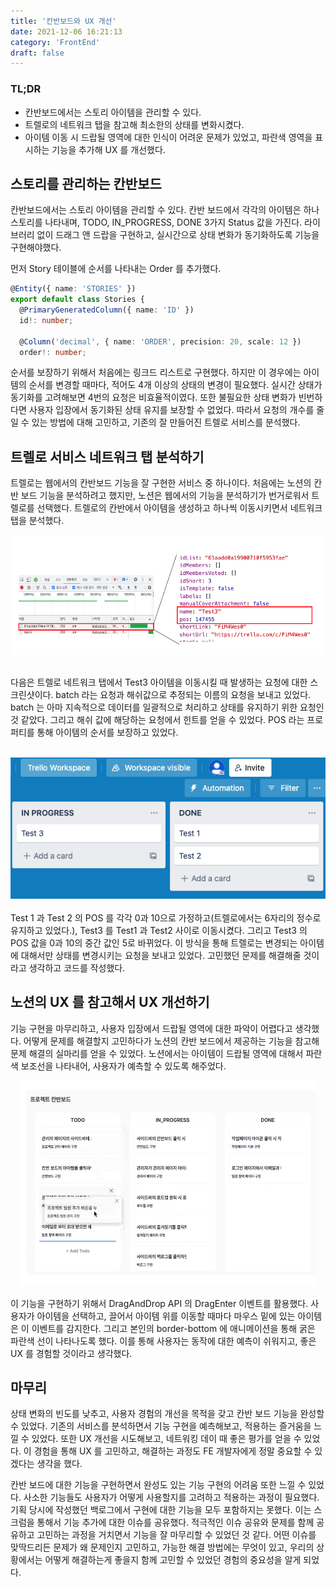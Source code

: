 ```yaml
---
title: '칸반보드와 UX 개선'
date: 2021-12-06 16:21:13
category: 'FrontEnd'
draft: false
---
```


### TL;DR

- 칸반보드에서는 스토리 아이템을 관리할 수 있다.
- 트렐로의 네트워크 탭을 참고해 최소한의 상태를 변화시켰다.
- 아이템 이동 시 드랍될 영역에 대한 인식이 어려운 문제가 있었고, 파란색 영역을 표시하는 기능을 추가해 UX 를 개선했다.

## 스토리를 관리하는 칸반보드

칸반보드에서는 스토리 아이템을 관리할 수 있다. 칸반 보드에서 각각의 아이템은 하나 스토리를 나타내며, TODO, IN_PROGRESS, DONE 3가지 Status 값을 가진다. 라이브러리 없이 드래그 앤 드랍을 구현하고, 실시간으로 상태 변화가 동기화하도록 기능을 구현해야했다.

먼저 Story 테이블에 순서를 나타내는 Order 를 추가했다.

```ts
@Entity({ name: 'STORIES' })
export default class Stories {
  @PrimaryGeneratedColumn({ name: 'ID' })
  id!: number;

  @Column('decimal', { name: 'ORDER', precision: 20, scale: 12 })
  order!: number;
```

순서를 보장하기 위해서 처음에는 링크드 리스트로 구현했다. 하지만 이 경우에는 아이템의 순서를 변경할 때마다, 적어도 4개 이상의 상태의 변경이 필요했다. 실시간 상태가 동기화를 고려해보면 4번의 요청은 비효율적이였다. 또한 불필요한 상태 변화가 빈번하다면 사용자 입장에서 동기화된 상태 유지를 보장할 수 없었다. 따라서 요청의 개수를 줄일 수 있는 방법에 대해 고민하고, 기존의 잘 만들어진 트렐로 서비스를 분석했다.

## 트렐로 서비스 네트워크 탭 분석하기

트렐로는 웹에서의 칸반보드 기능을 잘 구현한 서비스 중 하나이다.
처음에는 노션의 칸반 보드 기능을 분석하려고 했지만, 노션은 웹에서의 기능을 분석하기가 번거로워서 트렐로를 선택했다. 트렐로의 칸반에서 아이템을 생성하고 하나씩 이동시키면서 네트워크 탭을 분석했다.

<div align="center">
<img src="../../assets/TrelloScreenShot.png">
</div>

<br>

다음은 트렐로 네트워크 탭에서 Test3 아이템을 이동시킬 때 발생하는 요청에 대한 스크린샷이다. batch 라는 요청과 해쉬값으로 추정되는 이름의 요청을 보내고 있었다. batch 는 아마 지속적으로 데이터를 일괄적으로 처리하고 상태를 유지하기 위한 요청인 것 같았다. 그리고 해쉬 값에 해당하는 요청에서 힌트를 얻을 수 있었다. POS 라는 프로퍼티를 통해 아이템의 순서를 보장하고 있었다.

<br>

<div align="center">
<img src="../../assets/TrelloItem.png">
</div>

<br>
Test 1 과 Test 2 의 POS 를 각각 0과 10으로 가정하고(트렐로에서는 6자리의 정수로 유지하고 있었다.), Test3 를 Test1 과 Test2 사이로 이동시켰다. 그리고 Test3 의
POS 값을 0과 10의 중간 값인 5로 바뀌었다. 이 방식을 통해 트렐로는 변경되는 아이템에 대해서만 상태를 변경시키는 요청을 보내고 있었다. 고민했던 문제를 해결해줄 것이라고 생각하고 코드를 작성했다.

## 노션의 UX 를 참고해서 UX 개선하기

기능 구현을 마무리하고, 사용자 입장에서 드랍될 영역에 대한 파악이 어렵다고 생각했다. 어떻게 문제를 해결할지 고민하다가 노션의 칸반 보드에서 제공하는 기능을 참고해 문제 해결의 실마리를 얻을 수 있었다. 노션에서는 아이템이 드랍될 영역에 대해서 파란색 보조선을 나타내어, 사용자가 예측할 수 있도록 해주었다.

<div align="center">
<img src="../../assets/TrelloAddLine.png">
</div>

이 기능을 구현하기 위해서 DragAndDrop API 의 DragEnter 이벤트를 활용했다. 사용자가 아이템을 선택하고, 끌어서 아이템 위를 이동할 때마다 마우스 밑에 있는 아이템은 이 이벤트를 감지한다. 그리고 본인의 border-bottom 에 애니메이션을 통해 굵은 파란색 선이 나타나도록 했다. 이를 통해 사용자는 동작에 대한 예측이 쉬워지고, 좋은 UX 를 경험할 것이라고 생각했다.

## 마무리

상태 변화의 빈도를 낮추고, 사용자 경험의 개선을 목적을 갖고 칸반 보드 기능을 완성할 수 있었다. 기존의 서비스를 분석하면서 기능 구현을 예측해보고, 적용하는 즐거움을 느낄 수 있었다. 또한 UX 개선을 시도해보고, 네트워킹 데이 때 좋은 평가를 얻을 수 있었다. 이 경험을 통해 UX 를 고민하고, 해결하는 과정도 FE 개발자에게 정말 중요할 수 있겠다는 생각을 했다.

칸반 보드에 대한 기능을 구현하면서 완성도 있는 기능 구현의 어려움 또한 느낄 수 있었다. 사소한 기능들도 사용자가 어떻게 사용할지를 고려하고 적용하는 과정이 필요했다. 기획 당시에 작성했던 백로그에서 구현에 대한 기능을 모두 포함하지는 못했다. 이는 스크럼을 통해서 기능 추가에 대한 이슈를 공유했다. 적극적인 이슈 공유와 문제를 함께 공유하고 고민하는 과정을 거치면서 기능을 잘 마무리할 수 있었던 것 같다. 어떤 이슈를 맞딱드리든 문제가 왜 문제인지 고민하고, 가능한 해결 방법에는 무엇이 있고, 우리의 상황에서는 어떻게 해결하는게 좋을지 함께 고민할 수 있었던 경험의 중요성을 알게 되었다.
